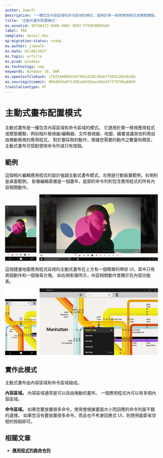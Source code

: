 ```yaml
---
author: Jwmsft
Description: "一種包含內容區域和命令區域的模式，適用於單一檢視應用程式或模態體驗，例如相片檢視器/編輯器、文件檢視器、地圖、繪畫或讓其他利用自由捲動檢視的應用程式。"
title: "主動式畫布配置模式"
ms.assetid: 4D768472-64D6-406C-9E87-F750F6B981A0
label: TBD
template: detail.hbs
op-migration-status: ready
ms.author: jimwalk
ms.date: 02/08/2017
ms.topic: article
ms.prod: windows
ms.technology: uwp
keywords: Windows 10, UWP
ms.openlocfilehash: 1782540069254f30b241022b687f493110d3b280
ms.sourcegitcommit: 909d859a0f11981a8d1beac0da35f779786a6889
translationtype: HT
---
```

# <a name="active-canvas-layout-pattern"></a>主動式畫布配置模式

主動式畫布是一種包含內容區域和命令區域的模式。 它適用於單一檢視應用程式或模態體驗，例如相片檢視器/編輯器、文件檢視器、地圖、繪畫或讓其他利用自由捲動檢視的應用程式。 對於要採取的動作，根據您需要的動作之數量和類型，主動式畫布可搭配使用命令列或只有按鈕。

## <a name="examples"></a>範例

這個相片編輯應用程式的設計強調主動式畫布模式，左側是行動裝置範例，右側則是桌面範例。 影像編輯表層是一個畫布，底部的命令列則包含應用程式的所有內容相關動作。

![使用主動式畫布模式的相片編輯器範例](images/uap-photo-pc-phone-700.png)

這個捷運地圖應用程式採用的主動式畫布在上方有一個簡單的帶狀 UI，其中只有兩個動作和一個搜尋方塊。 如右側影像所示，內容相關動作會顯示在內容功能表。

![採用主動式畫布模式的地圖應用程式範例](images/uap-subway-pc-phone-700.png)


## <a name="implementing-this-pattern"></a>實作此模式

主動式畫布由內容區域和命令區域組成。

**內容區域。**  內容區域通常是可以自由捲動的畫布。 一個應用程式內可以有多個內容區域。

**命令區域。**  如果您要放置很多命令，使用會根據畫面大小而回應的命令列是不錯的選擇。 如果您沒有要放置很多命令，而且也不考慮回應式 UI，則使用能節省空間的按鈕即可。



## <a name="related-articles"></a>相關文章

-   [**應用程式列與命令列**](../controls-and-patterns/app-bars.md)
